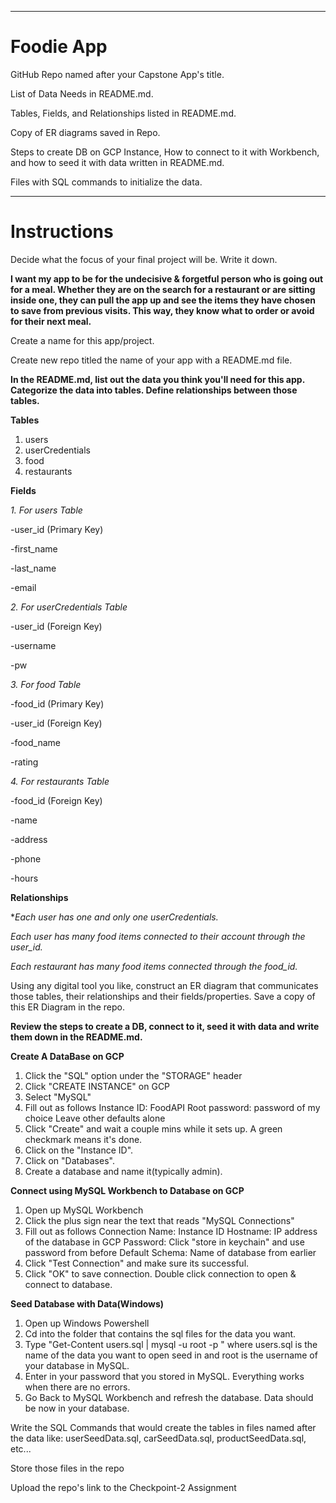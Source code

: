 ****
# Foodie App

  
GitHub Repo named after your Capstone App's title.

List of Data Needs in README.md.

Tables, Fields, and Relationships listed in README.md.

Copy of ER diagrams saved in Repo.

Steps to create DB on GCP Instance, How to connect to it with Workbench, and how to seed it with data written in README.md.

Files with SQL commands to initialize the data.


****
# Instructions
Decide what the focus of your final project will be. Write it down.

**I want my app to be for the undecisive & forgetful person who is going out for a meal. Whether they are on the search for a restaurant or are sitting inside one, they can pull the app up and see the items they have chosen to save from previous visits. This way, they know what to order or avoid for their next meal.**

Create a name for this app/project.

Create new repo titled the name of your app with a README.md file.

**In the README.md, list out the data you think you'll need for this app. Categorize the data into tables. Define relationships between those tables.**

**Tables**
1. users
2. userCredentials
3. food
4. restaurants

**Fields**

*1. For users Table*

-user_id (Primary Key)
 
-first_name

-last_name

-email

*2. For userCredentials Table*

-user_id (Foreign Key)

-username

-pw

*3. For food Table*

-food_id (Primary Key)

-user_id (Foreign Key)

-food_name

-rating

*4. For restaurants Table*

-food_id (Foreign Key)

-name

-address

-phone

-hours

**Relationships**

**Each user has one and only one userCredentials.*

*Each user has many food items connected to their account through the user_id.*

*Each restaurant has many food items connected through the food_id.*

Using any digital tool you like, construct an ER diagram that communicates those tables, their relationships and their fields/properties.
Save a copy of this ER Diagram in the repo.

**Review the steps to create a DB, connect to it, seed it with data and write them down in the README.md.**

**Create A DataBase on GCP**
1. Click the "SQL" option under the "STORAGE" header  
2. Click "CREATE INSTANCE" on GCP
3. Select "MySQL"
4. Fill out as follows
    Instance ID: FoodAPI
    Root password: password of my choice
    Leave other defaults alone
5. Click "Create" and wait a couple mins while it sets up. A green checkmark means it's done.
6. Click on the "Instance ID".
7. Click on "Databases".
9. Create a database and name it(typically admin).

**Connect using MySQL Workbench to Database on GCP**
1. Open up MySQL Workbench
2. Click the plus sign near the text that reads "MySQL Connections"
3. Fill out as follows
    Connection Name: Instance ID
    Hostname: IP address of the database in GCP
    Password: Click "store in keychain" and use password from before
    Default Schema: Name of database from earlier
4. Click "Test Connection" and make sure its successful.
5. Click "OK" to save connection. Double click connection to open & connect to database.

**Seed Database with Data(Windows)**

1. Open up Windows Powershell
2. Cd into the folder that contains the sql files for the data you want.
3. Type "Get-Content users.sql | mysql -u root -p " where users.sql is the name of the data you want to open seed in and root is the username of your database in MySQL.
4. Enter in your password that you stored in MySQL. Everything works when there are no errors.
5. Go Back to MySQL Workbench and refresh the database. Data should be now in your database.


Write the SQL Commands that would create the tables in files named after the data like: userSeedData.sql, carSeedData.sql, productSeedData.sql, etc...

Store those files in the repo

Upload the repo's link to the Checkpoint-2 Assignment
